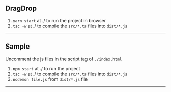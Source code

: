 ## DragDrop
1. `yarn start` at ./ to run the project in browser
2. `tsc -w` at ./ to compile the `src/*.ts` files into `dist/*.js`

---

## Sample
Uncomment the js files in the script tag of `./index.html`

1. `npm start` at ./ to run the project
2. `tsc -w` at ./ to compile the `src/*.ts` files into `dist/*.js`
3. `nodemon file.js` from `dist/*.js` file

---